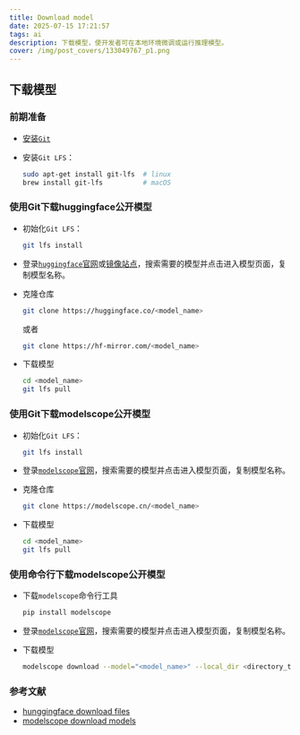```yaml
---
title: Download model
date: 2025-07-15 17:21:57
tags: ai
description: 下载模型，使开发者可在本地环境微调或运行推理模型。
cover: /img/post_covers/133049767_p1.png
---
```


## 下载模型

### 前期准备

* [安装```Git```](https://gardenqaq.cn/2025/05/06/Git/)

* 安装```Git LFS```：

  ```bash
  sudo apt-get install git-lfs  # linux
  brew install git-lfs          # macOS
  ```

### 使用Git下载huggingface公开模型

* 初始化```Git LFS```：

  ```bash
  git lfs install
  ```

* 登录[```huggingface```官网](https://huggingface.co/)或[镜像站点](https://hf-mirror.com)，搜索需要的模型并点击进入模型页面，复制模型名称。

* 克隆仓库

  ```bash
  git clone https://huggingface.co/<model_name>
  ```
  或者
  ```bash
  git clone https://hf-mirror.com/<model_name>
  ```

* 下载模型

  ```bash
  cd <model_name>
  git lfs pull
  ```

### 使用Git下载modelscope公开模型

* 初始化```Git LFS```：

  ```bash
  git lfs install
  ```

* 登录[```modelscope```官网](https://modelscope.cn/)，搜索需要的模型并点击进入模型页面，复制模型名称。

* 克隆仓库

  ```bash
  git clone https://modelscope.cn/<model_name>
  ```

* 下载模型

  ```bash
  cd <model_name>
  git lfs pull
  ```

### 使用命令行下载modelscope公开模型

* 下载```modelscope```命令行工具

  ```bash
  pip install modelscope
  ```

* 登录[```modelscope```官网](https://modelscope.cn/)，搜索需要的模型并点击进入模型页面，复制模型名称。

* 下载模型

  ```bash
  modelscope download --model="<model_name>" --local_dir <directory_to_save_model>
  ```

### 参考文献

* [hunggingface download files](https://huggingface.co/docs/huggingface_hub/main/en/guides/download#download-an-entire-repository)
* [modelscope download models](https://www.modelscope.cn/docs/models/download)